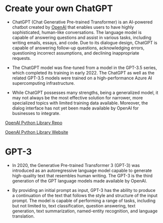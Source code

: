 # Create your own ChatGPT

- ChatGPT (Chat Generative Pre-trained Transformer) is an AI-powered chatbot created by [OpenAI](https://openai.com/) that enables users to have highly sophisticated, human-like conversations. The language model is capable of answering questions and assist in various tasks, including writing emails, essays, and code. Due to its dialogue design, ChatGPT is capable of answering follow-up questions, acknowledging errors, questioning incorrect assumptions, and declining inappropriate requests.

- The ChatGPT model was fine-tuned from a model in the GPT-3.5 series, which completed its training in early 2022. The ChatGPT as well as the related GPT-3.5 models were trained on a high-performance Azure AI supercomputing infrastructure.

- While ChatGPT possesses many strengths, being a generalized model, it may not always be the most effective solution for narrower, more specialized topics with limited training data available. Moreover, the dialog interface has not yet been made available by OpenAI for businesses to integrate.

[OpenAI Python Library Repo](https://github.com/openai/openai-python)

[OpenAI Python Library Website](https://platform.openai.com/docs/libraries)



# GPT-3
- In 2020, the Generative Pre-trained Transformer 3 (GPT-3) was introduced as an autoregressive language model capable to generate high-quality text that resembles human writing. The GPT-3 is the third generation of the GPT language models made available by OpenAI.

- By providing an initial prompt as input, GPT-3 has the ability to produce a continuation of the text that follows the style and structure of the input prompt. The model is capable of performing a range of tasks, including but not limited to, text classification, question answering, text generation, text summarization, named-entity recognition, and language translation.

